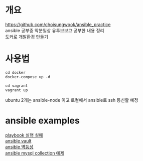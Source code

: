 # 개요
https://github.com/choisungwook/ansible_practice  
ansible 공부중 악분일상 유투브보고 공부한 내용 정리  
도커로 개발환경 만들기 

# 사용법
```console
cd docker
docker-compose up -d

cd vagrant
vagrant up

```

ubuntu 2개는 ansible-node 이고 로컬에서 ansible로 ssh 통신할 예정

# ansible examples
[playbook 실행 실패](./examples/ansible_failed)  
[ansible vault](./examples/ansible_vault)  
[ansible 멱등성](./examples/ansible_idempotent)  
[ansible mysql collection 예제](./examples/ansible_idempotent)